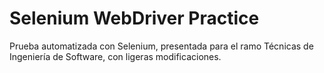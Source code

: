 # Selenium WebDriver Practice

Prueba automatizada con Selenium, presentada para el ramo Técnicas de Ingeniería de Software, con ligeras modificaciones.
